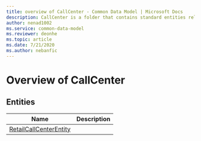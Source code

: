 ```yaml
---
title: overview of CallCenter - Common Data Model | Microsoft Docs
description: CallCenter is a folder that contains standard entities related to the Common Data Model.
author: nenad1002
ms.service: common-data-model
ms.reviewer: deonhe
ms.topic: article
ms.date: 7/21/2020
ms.author: nebanfic
---
```


# Overview of CallCenter


## Entities

|Name|Description|
|---|---|
|[RetailCallCenterEntity](RetailCallCenterEntity.md)||
